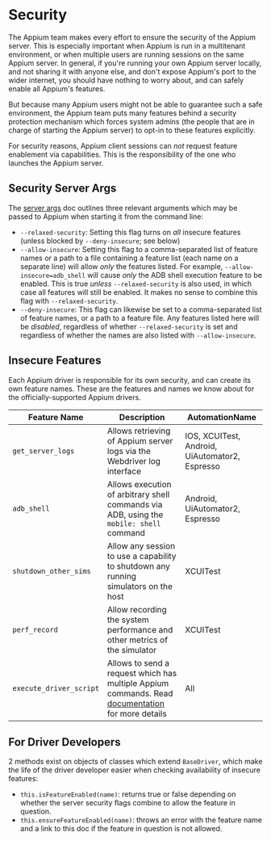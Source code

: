 # Security

The Appium team makes every effort to ensure the security of the Appium server. This is especially important when Appium is run in a multitenant environment, or when multiple users are running sessions on the same Appium server. In general, if you're running your own Appium server locally, and not sharing it with anyone else, and don't expose Appium's port to the wider internet, you should have nothing to worry about, and can safely enable all Appium's features.

But because many Appium users might not be able to guarantee such a safe environment, the Appium team puts many features behind a security protection mechanism which forces system admins (the people that are in charge of starting the Appium server) to opt-in to these features explicitly.

For security reasons, Appium client sessions can _not_ request feature enablement via capabilities. This is the responsibility of the one who launches the Appium server.

## Security Server Args

The [server args](/docs/en/writing-running-appium/server-args.md) doc outlines three relevant arguments which may be passed to Appium when starting it from the command line:

* `--relaxed-security`: Setting this flag turns on _all_ insecure features (unless blocked by `--deny-insecure`; see below)
* `--allow-insecure`: Setting this flag to a comma-separated list of feature names or a path to a file containing a feature list (each name on a separate line) will allow _only_ the features listed. For example, `--allow-insecure=adb_shell` will cause _only_ the ADB shell execution feature to be enabled. This is true _unless_ `--relaxed-security` is also used, in which case all features will still be enabled. It makes no sense to combine this flag with `--relaxed-security`.
* `--deny-insecure`: This flag can likewise be set to a comma-separated list of feature names, or a path to a feature file. Any features listed here will be _disabled_, regardless of whether `--relaxed-security` is set and regardless of whether the names are also listed with `--allow-insecure`.

## Insecure Features

Each Appium driver is responsible for its own security, and can create its own feature names. These are the features and names we know about for the officially-supported Appium drivers.

|Feature Name|Description|AutomationName|
|------------|-----------|-------|
|`get_server_logs`|Allows retrieving of Appium server logs via the Webdriver log interface|IOS, XCUITest, Android, UiAutomator2, Espresso|
|`adb_shell`|Allows execution of arbitrary shell commands via ADB, using the `mobile: shell` command|Android, UiAutomator2, Espresso|
|`shutdown_other_sims`|Allow any session to use a capability to shutdown any running simulators on the host|XCUITest|
|`perf_record`|Allow recording the system performance and other metrics of the simulator|XCUITest|
|`execute_driver_script`| Allows to send a request which has multiple Appium commands. Read [documentation](https://github.com/appium/appium/blob/master/docs/en/commands/session/execute-driver.md) for more details|All|

## For Driver Developers

2 methods exist on objects of classes which extend `BaseDriver`, which make the life of the driver developer easier when checking availability of insecure features:

* `this.isFeatureEnabled(name)`: returns true or false depending on whether the server security flags combine to allow the feature in question.
* `this.ensureFeatureEnabled(name)`: throws an error with the feature name and a link to this doc if the feature in question is not allowed.
